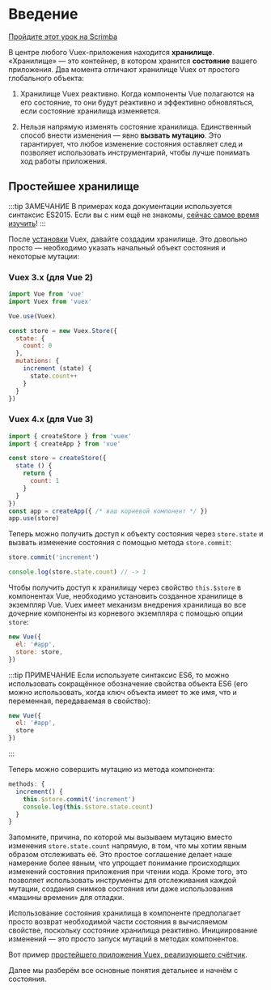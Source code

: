 # Введение

<div class="scrimba"><a href="https://scrimba.com/p/pnyzgAP/cMPa2Uk" target="_blank" rel="noopener noreferrer">Пройдите этот урок на Scrimba</a></div>

В центре любого Vuex-приложения находится **хранилище**. «Хранилище» — это контейнер, в котором хранится **состояние** вашего приложения. Два момента отличают хранилище Vuex от простого глобального объекта:

1. Хранилище Vuex реактивно. Когда компоненты Vue полагаются на его состояние, то они будут реактивно и эффективно обновляться, если состояние хранилища изменяется.

2. Нельзя напрямую изменять состояние хранилища. Единственный способ внести изменения — явно **вызвать мутацию**. Это гарантирует, что любое изменение состояния оставляет след и позволяет использовать инструментарий, чтобы лучше понимать ход работы приложения.

## Простейшее хранилище

:::tip ЗАМЕЧАНИЕ
В примерах кода документации используется синтаксис ES2015. Если вы с ним ещё не знакомы, [сейчас самое время изучить](https://babeljs.io/docs/learn-es2015/)!
:::

После [установки](../installation.md) Vuex, давайте создадим хранилище. Это довольно просто — необходимо указать начальный объект состояния и некоторые мутации:

### Vuex 3.x (для Vue 2)

```js
import Vue from 'vue'
import Vuex from 'vuex'

Vue.use(Vuex)

const store = new Vuex.Store({
  state: {
    count: 0
  },
  mutations: {
    increment (state) {
      state.count++
    }
  }
})
```

### Vuex 4.x (для Vue 3)

```js
import { createStore } from 'vuex'
import { createApp } from 'vue'

const store = createStore({
  state () {
    return {
      count: 1
    }
  }
})
const app = createApp({ /* ваш корневой компонент */ })
app.use(store)
```

Теперь можно получить доступ к объекту состояния через `store.state` и вызвать изменение состояния с помощью метода `store.commit`:

```js
store.commit('increment')

console.log(store.state.count) // -> 1
```

Чтобы получить доступ к хранилищу через свойство `this.$store` в компонентах Vue, необходимо установить созданное хранилище в экземпляр Vue. Vuex имеет механизм внедрения хранилища во все дочерние компоненты из корневого экземпляра с помощью опции `store`:

```js
new Vue({
  el: '#app',
  store: store,
})
```

:::tip ПРИМЕЧАНИЕ
Если используете синтаксис ES6, то можно использовать сокращённое обозначение свойства объекта ES6 (его можно использовать, когда ключ объекта имеет то же имя, что и переменная, передаваемая в свойство):

```js
new Vue({
  el: '#app',
  store
})
```
:::

Теперь можно совершить мутацию из метода компонента:

```js
methods: {
  increment() {
    this.$store.commit('increment')
    console.log(this.$store.state.count)
  }
}
```

Запомните, причина, по которой мы вызываем мутацию вместо изменения `store.state.count` напрямую, в том, что мы хотим явным образом отслеживать её. Это простое соглашение делает наше намерение более явным, что упрощает понимание происходящих изменений состояния приложения при чтении кода. Кроме того, это позволяет использовать инструменты для отслеживания каждой мутации, создания снимков состояния или даже использования «машины времени» для отладки.

Использование состояния хранилища в компоненте предполагает просто возврат необходимой части состояния в вычисляемом свойстве, поскольку состояние хранилища реактивно. Инициирование изменений — это просто запуск мутаций в методах компонентов.

Вот пример [простейшего приложения Vuex, реализующего счётчик](https://jsfiddle.net/n9jmu5v7/1269/).

Далее мы разберём все основные понятия детальнее и начнём с состояния.

